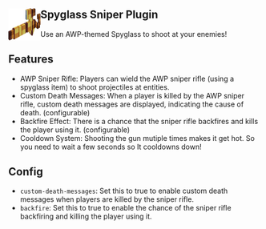 ## Spyglass Sniper Plugin<img src="https://github.com/NopeNotDark/Sniper/blob/main/icon.png?raw=true" height="64" width="64" align="left"></img>
Use an AWP-themed Spyglass to shoot at your enemies!

## Features
- AWP Sniper Rifle: Players can wield the AWP sniper rifle (using a spyglass item) to shoot projectiles at entities.
- Custom Death Messages: When a player is killed by the AWP sniper rifle, custom death messages are displayed, indicating the cause of death. (configurable)
- Backfire Effect: There is a chance that the sniper rifle backfires and kills the player using it. (configurable)
- Cooldown System: Shooting the gun mutiple times makes it get hot. So you need to wait a few seconds so It cooldowns down!

## Config
- `custom-death-messages`: Set this to true to enable custom death messages when players are killed by the sniper rifle.
- `backfire`: Set this to true to enable the chance of the sniper rifle backfiring and killing the player using it.